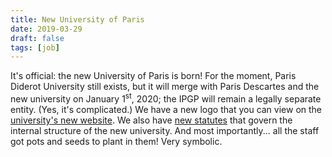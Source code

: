 ```yaml
---
title: New University of Paris
date: 2019-03-29
draft: false
tags: [job]
---
```


It's official: the new University of Paris is born!
For the moment, Paris Diderot University still exists, but it will merge with Paris Descartes and the new university on January 1<sup>st</sup>, 2020; the IPGP will remain a legally separate entity.
(Yes, it's complicated.)
We have a new logo that you can view on the [university's new website](https://u-paris.fr).
We also have [new statutes](https://www.legifrance.gouv.fr/affichTexte.do?cidTexte=JORFTEXT000038252458&dateTexte=20190329) that govern the internal structure of the new university.
And most importantly... all the staff got pots and seeds to plant in them!
Very symbolic.
<!--more-->
